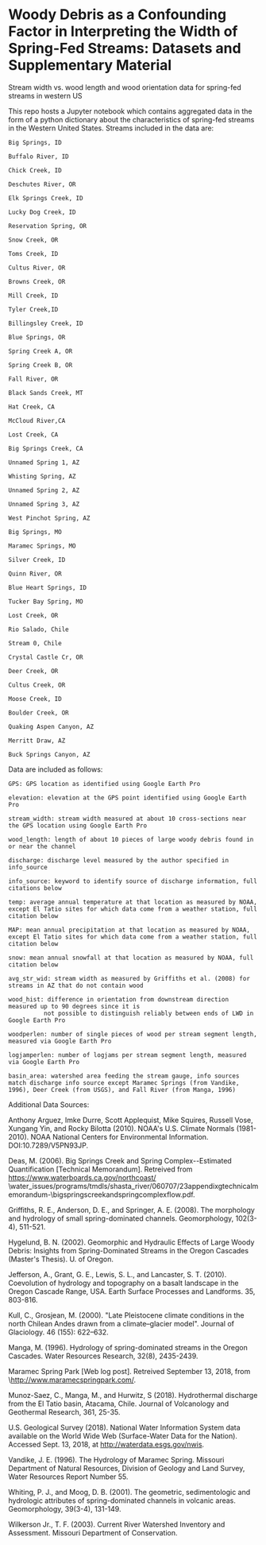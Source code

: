 # Woody Debris as a Confounding Factor in Interpreting the Width of Spring-Fed Streams: Datasets and Supplementary Material
Stream width vs. wood length and wood orientation data for spring-fed streams in western US

This repo hosts a Jupyter notebook which contains aggregated data in the form of a python dictionary about the characteristics of 
spring-fed streams in the Western United States. Streams included in the data are:
  
	Big Springs, ID
  
	Buffalo River, ID
  
	Chick Creek, ID
  
	Deschutes River, OR
  
	Elk Springs Creek, ID
  
	Lucky Dog Creek, ID
	
	Reservation Spring, OR
  
	Snow Creek, OR
  
	Toms Creek, ID
  
	Cultus River, OR
  
	Browns Creek, OR
  
	Mill Creek, ID
  
	Tyler Creek,ID
  
	Billingsley Creek, ID
  
	Blue Springs, OR
  
	Spring Creek A, OR
  
	Spring Creek B, OR
  
	Fall River, OR
  
	Black Sands Creek, MT
  
	Hat Creek, CA
  
	McCloud River,CA
  
	Lost Creek, CA
  
	Big Springs Creek, CA
  
	Unnamed Spring 1, AZ
  
	Whisting Spring, AZ
  
	Unnamed Spring 2, AZ
  
	Unnamed Spring 3, AZ
  
	West Pinchot Spring, AZ
  
	Big Springs, MO
  
	Maramec Springs, MO
  
	Silver Creek, ID
	
	Quinn River, OR
	
	Blue Heart Springs, ID
	
	Tucker Bay Spring, MO
	
	Lost Creek, OR
	
	Rio Salado, Chile
	
	Stream 0, Chile
  
	Crystal Castle Cr, OR
  
	Deer Creek, OR
  
	Cultus Creek, OR
  
	Moose Creek, ID
	
	Boulder Creek, OR
	
	Quaking Aspen Canyon, AZ
	
	Merritt Draw, AZ
	
	Buck Springs Canyon, AZ
	
Data are included as follows:


	GPS: GPS location as identified using Google Earth Pro
  
	elevation: elevation at the GPS point identified using Google Earth Pro
  
	stream_width: stream width measured at about 10 cross-sections near the GPS location using Google Earth Pro
  
	wood_length: length of about 10 pieces of large woody debris found in or near the channel
  
	discharge: discharge level measured by the author specified in info_source
  
	info_source: keyword to identify source of discharge information, full citations below
  
	temp: average annual temperature at that location as measured by NOAA, except El Tatio sites for which data come from a weather station, full citation below
  
	MAP: mean annual precipitation at that location as measured by NOAA, except El Tatio sites for which data come from a weather station, full citation below
  
	snow: mean annual snowfall at that location as measured by NOAA, full citation below
  
	avg_str_wid: stream width as measured by Griffiths et al. (2008) for streams in AZ that do not contain wood
  
	wood_hist: difference in orientation from downstream direction measured up to 90 degrees since it is
              not possible to distinguish reliably between ends of LWD in Google Earth Pro
	      
	woodperlen: number of single pieces of wood per stream segment length, measured via Google Earth Pro
	
	logjamperlen: number of logjams per stream segment length, measured via Google Earth Pro
	
	basin_area: watershed area feeding the stream gauge, info sources match discharge info source except Maramec Springs (from Vandike, 1996), Deer Creek (from USGS), and Fall River (from Manga, 1996)
	
              
Additional Data Sources:

Anthony Arguez, Imke Durre, Scott Applequist, Mike Squires, Russell Vose, Xungang Yin, and Rocky Bilotta (2010). 
	NOAA's U.S. Climate Normals (1981-2010). NOAA National Centers for Environmental Information. DOI:10.7289/V5PN93JP.
	
Deas, M. (2006). Big Springs Creek and Spring Complex--Estimated Quantification [Technical Memorandum]. 
  Retreived from https://www.waterboards.ca.gov/northcoast/ \\water\_issues/programs/tmdls/shasta\_river/060707/23appendixgtechnicalmemorandum-\\bigspringscreekandspringcomplexflow.pdf.

Griffiths, R. E., Anderson, D. E., and Springer, A. E. (2008). The morphology and hydrology of small 
  spring-dominated channels. Geomorphology, 102(3-4), 511-521.

Hygelund, B. N. (2002). Geomorphic and Hydraulic Effects of Large Woody Debris: Insights from Spring-Dominated Streams 
  in the Oregon Cascades (Master's Thesis). U. of Oregon.
  
Jefferson, A., Grant, G. E., Lewis, S. L., and Lancaster, S. T. (2010). Coevolution of hydrology and topography on a basalt 
  landscape in the Oregon Cascade Range, USA. Earth Surface Processes and Landforms. 35, 803-816.
  
Kull, C., Grosjean, M. (2000). "Late Pleistocene climate conditions in the north Chilean Andes drawn from a climate–glacier 
  model". Journal of Glaciology. 46 (155): 622–632.

Manga, M. (1996). Hydrology of spring-dominated streams in the Oregon Cascades. Water Resources Research, 32(8), 2435-2439.

Maramec Spring Park [Web log post]. Retreived September 13, 2018, from \\http://www.maramecspringpark.com/.

Munoz-Saez, C., Manga, M., and Hurwitz, S (2018). Hydrothermal discharge from the El Tatio basin, Atacama, Chile. 
  Journal of Volcanology and Geothermal Research, 361, 25-35.

U.S. Geological Survey (2018). National Water Information System data available on the World Wide Web 
  (Surface-Water Data for the Nation). Accessed Sept. 13, 2018, at http://waterdata.esgs.gov/nwis.
  
Vandike, J. E. (1996). The Hydrology of Maramec Spring. Missouri Department of Natural Resources, Division of 
  Geology and Land Survey, Water Resources Report Number 55.

Whiting, P. J., and Moog, D. B. (2001). The geometric, sedimentologic and hydrologic attributes of spring-dominated 
  channels in volcanic areas. Geomorphology, 39(3-4), 131-149.
  
Wilkerson Jr., T. F. (2003). Current River Watershed Inventory and Assessment. Missouri Department of Conservation.
